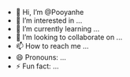 - 👋 Hi, I’m @Pooyanhe
- 👀 I’m interested in ...
- 🌱 I’m currently learning ...
- 💞️ I’m looking to collaborate on ...
- 📫 How to reach me ...
- 😄 Pronouns: ...
- ⚡ Fun fact: ...

<!---
Pooyanhe/Pooyanhe is a ✨ special ✨ repository because its `README.md` (this file) appears on your GitHub profile.
You can click the Preview link to take a look at your changes.
--->
